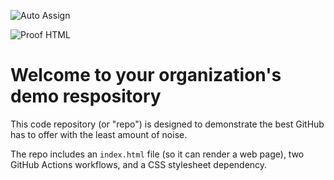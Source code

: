 ![Auto Assign](https://github.com/iamridoydey-lab/demo-repository/actions/workflows/auto-assign.yml/badge.svg)

![Proof HTML](https://github.com/iamridoydey-lab/demo-repository/actions/workflows/proof-html.yml/badge.svg)

# Welcome to your organization's demo respository
This code repository (or "repo") is designed to demonstrate the best GitHub has to offer with the least amount of noise.

The repo includes an `index.html` file (so it can render a web page), two GitHub Actions workflows, and a CSS stylesheet dependency.
